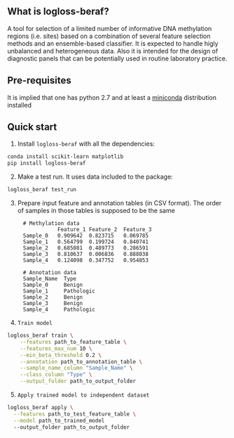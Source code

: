 What is logloss-beraf?
----------------------

A tool for selection of a limited number of informative DNA methylation
regions (i.e. sites) based on a combination of several feature selection
methods and an ensemble-based classifier. It is expected to handle higly
unbalanced and heterogeneous data. Also it is intended for the design
of diagnostic panels that can be potentially used in routine laboratory practice.

Pre-requisites
-----------

It is implied that one has python 2.7 and at least a [miniconda](https://conda.io/miniconda) distribution installed

Quick start
-----------

1. Install ``logloss-beraf`` with all the dependencies:
        
```sh
conda install scikit-learn matplotlib
pip install logloss-beraf
```

2. Make a test run. It uses data included to the package:

```sh
logloss_beraf test_run
```

3. Prepare input feature and annotation tables (in CSV format). The order of samples in those tables is supposed to be the same

```
     # Methylation data
                Feature_1 Feature_2  Feature_3
     Sample_0   0.909642  0.823715   0.069785
     Sample_1   0.564799  0.199724   0.840741
     Sample_2   0.685081  0.489773   0.286591
     Sample_3   0.810637  0.006836   0.888038
     Sample_4   0.124098  0.347752   0.954853
```


```
     # Annotation data
     Sample_Name  Type
     Sample_0     Benign
     Sample_1     Pathologic
     Sample_2     Benign
     Sample_3     Benign
     Sample_4     Pathologic
 ```

4. `Train model`

```sh
logloss_beraf train \
    --features path_to_feature_table \
    --features_max_num 10 \
    --min_beta_threshold 0.2 \
    --annotation path_to_annotation_table \
    --sample_name_column "Sample_Name" \
    --class_column "Type" \
    --output_folder path_to_output_folder
```

5. `Apply trained model to independent dataset`

```sh
logloss_beraf apply \
  --features path_to_test_feature_table \
  --model path_to_trained_model
  --output_folder path_to_output_folder
 ```


